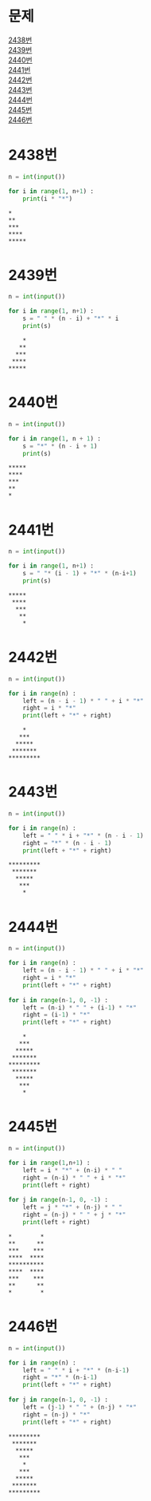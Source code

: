 # 문제
[2438번](https://www.acmicpc.net/problem/2438)  
[2439번](https://www.acmicpc.net/problem/2439)  
[2440번](https://www.acmicpc.net/problem/2440)  
[2441번](https://www.acmicpc.net/problem/2441)  
[2442번](https://www.acmicpc.net/problem/2442)  
[2443번](https://www.acmicpc.net/problem/2443)  
[2444번](https://www.acmicpc.net/problem/2444)  
[2445번](https://www.acmicpc.net/problem/2445)  
[2446번](https://www.acmicpc.net/problem/2446)  

# 2438번
```python
n = int(input())

for i in range(1, n+1) : 
    print(i * "*")
```

```
*
**
***
****
*****
```

# 2439번
```python
n = int(input())

for i in range(1, n+1) : 
    s = " " * (n - i) + "*" * i
    print(s)
```

```
    *
   **
  ***
 ****
*****
```

# 2440번
```python
n = int(input())

for i in range(1, n + 1) : 
    s = "*" * (n - i + 1)
    print(s)
```

```
*****
****
***
**
*
```

# 2441번
```python
n = int(input())

for i in range(1, n+1) : 
    s = " "* (i - 1) + "*" * (n-i+1)
    print(s)
```

```
*****
 ****
  ***
   **
    *
```

# 2442번
```python
n = int(input())

for i in range(n) : 
    left = (n - i - 1) * " " + i * "*"
    right = i * "*"
    print(left + "*" + right)
```

```
    *
   ***
  *****
 *******
*********
```

# 2443번
```python
n = int(input())

for i in range(n) : 
    left = " " * i + "*" * (n - i - 1)
    right = "*" * (n - i - 1)
    print(left + "*" + right)
```

```
*********
 *******
  *****
   ***
    *
```

# 2444번
```python
n = int(input())

for i in range(n) : 
    left = (n - i - 1) * " " + i * "*"
    right = i * "*"
    print(left + "*" + right)
    
for i in range(n-1, 0, -1) : 
    left = (n-i) * " " + (i-1) * "*"
    right = (i-1) * "*"
    print(left + "*" + right)
```

```
    *
   ***
  *****
 *******
*********
 *******
  *****
   ***
    *
```

# 2445번
```python
n = int(input())

for i in range(1,n+1) : 
    left = i * "*" + (n-i) * " "
    right = (n-i) * " " + i * "*"
    print(left + right)
    
for j in range(n-1, 0, -1) : 
    left = j * "*" + (n-j) * " "
    right = (n-j) * " " + j * "*"
    print(left + right)
```

```
*        *
**      **
***    ***
****  ****
**********
****  ****
***    ***
**      **
*        *
```

# 2446번
```python
n = int(input())

for i in range(n) : 
    left = " " * i + "*" * (n-i-1)
    right = "*" * (n-i-1)
    print(left + "*" + right)
    
for j in range(n-1, 0, -1) : 
    left = (j-1) * " " + (n-j) * "*"
    right = (n-j) * "*"
    print(left + "*" + right)
```

```
*********
 *******
  *****
   ***
    *
   ***
  *****
 *******
*********
```

